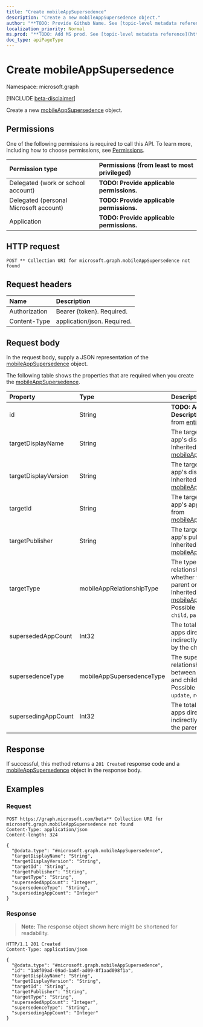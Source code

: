 ```yaml
---
title: "Create mobileAppSupersedence"
description: "Create a new mobileAppSupersedence object."
author: "**TODO: Provide Github Name. See [topic-level metadata reference](https://msgo.azurewebsites.net/add/document/guidelines/metadata.html#topic-level-metadata)**"
localization_priority: Normal
ms.prod: "**TODO: Add MS prod. See [topic-level metadata reference](https://msgo.azurewebsites.net/add/document/guidelines/metadata.html#topic-level-metadata)**"
doc_type: apiPageType
---
```


# Create mobileAppSupersedence
Namespace: microsoft.graph

[!INCLUDE [beta-disclaimer](../../includes/beta-disclaimer.md)]

Create a new [mobileAppSupersedence](../resources/mobileappsupersedence.md) object.

## Permissions
One of the following permissions is required to call this API. To learn more, including how to choose permissions, see [Permissions](/graph/permissions-reference).

|Permission type|Permissions (from least to most privileged)|
|:---|:---|
|Delegated (work or school account)|**TODO: Provide applicable permissions.**|
|Delegated (personal Microsoft account)|**TODO: Provide applicable permissions.**|
|Application|**TODO: Provide applicable permissions.**|

## HTTP request

<!-- {
  "blockType": "ignored"
}
-->
``` http
POST ** Collection URI for microsoft.graph.mobileAppSupersedence not found
```

## Request headers
|Name|Description|
|:---|:---|
|Authorization|Bearer {token}. Required.|
|Content-Type|application/json. Required.|

## Request body
In the request body, supply a JSON representation of the [mobileAppSupersedence](../resources/mobileappsupersedence.md) object.

The following table shows the properties that are required when you create the [mobileAppSupersedence](../resources/mobileappsupersedence.md).

|Property|Type|Description|
|:---|:---|:---|
|id|String|**TODO: Add Description** Inherited from [entity](../resources/entity.md)|
|targetDisplayName|String|The target mobile app's display name. Inherited from [mobileAppRelationship](../resources/mobileapprelationship.md)|
|targetDisplayVersion|String|The target mobile app's display version. Inherited from [mobileAppRelationship](../resources/mobileapprelationship.md)|
|targetId|String|The target mobile app's app id. Inherited from [mobileAppRelationship](../resources/mobileapprelationship.md)|
|targetPublisher|String|The target mobile app's publisher. Inherited from [mobileAppRelationship](../resources/mobileapprelationship.md)|
|targetType|mobileAppRelationshipType|The type of relationship indicating whether the target is a parent or child. Inherited from [mobileAppRelationship](../resources/mobileapprelationship.md). Possible values are: `child`, `parent`.|
|supersededAppCount|Int32|The total number of apps directly or indirectly superseded by the child app.|
|supersedenceType|mobileAppSupersedenceType|The supersedence relationship type between the parent and child apps. Possible values are: `update`, `replace`.|
|supersedingAppCount|Int32|The total number of apps directly or indirectly superseding the parent app.|



## Response

If successful, this method returns a `201 Created` response code and a [mobileAppSupersedence](../resources/mobileappsupersedence.md) object in the response body.

## Examples

### Request
<!-- {
  "blockType": "request",
  "name": "create_mobileappsupersedence_from_"
}
-->
``` http
POST https://graph.microsoft.com/beta** Collection URI for microsoft.graph.mobileAppSupersedence not found
Content-Type: application/json
Content-length: 324

{
  "@odata.type": "#microsoft.graph.mobileAppSupersedence",
  "targetDisplayName": "String",
  "targetDisplayVersion": "String",
  "targetId": "String",
  "targetPublisher": "String",
  "targetType": "String",
  "supersededAppCount": "Integer",
  "supersedenceType": "String",
  "supersedingAppCount": "Integer"
}
```


### Response
>**Note:** The response object shown here might be shortened for readability.
<!-- {
  "blockType": "response",
  "truncated": true,
  "@odata.type": "microsoft.graph.mobileAppSupersedence"
}
-->
``` http
HTTP/1.1 201 Created
Content-Type: application/json

{
  "@odata.type": "#microsoft.graph.mobileAppSupersedence",
  "id": "1a8f09ad-09ad-1a8f-ad09-8f1aad098f1a",
  "targetDisplayName": "String",
  "targetDisplayVersion": "String",
  "targetId": "String",
  "targetPublisher": "String",
  "targetType": "String",
  "supersededAppCount": "Integer",
  "supersedenceType": "String",
  "supersedingAppCount": "Integer"
}
```

